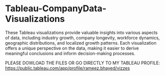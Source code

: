 # Tableau-CompanyData-Visualizations
These Tableau visualizations provide valuable insights into various aspects of data, including industry growth, company longevity, workforce dynamics, geographic distributions, and localized growth patterns. 
Each visualization offers a unique perspective on the data, making it easier to derive meaningful conclusions and inform decision-making processes.

PLEASE DOWLOAD THE FILES OR GO DIRECTLY TO MY TABLEAU PROFILE: https://public.tableau.com/app/profile/rameez.bhayed/vizzes
